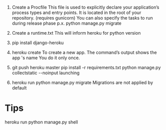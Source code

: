 1. Create a Procfile
This file is used to explicitly declare your application’s process types and entry points. It is located in the root of your repository.
(requires gunicorn)
You can also specify the tasks to run during release phase p.x.
python manage.py migrate

2. Create a runtime.txt
This will inform heroku for python version


2. pip install django-heroku


3. heroku create
To create a new app. The command’s output shows the app 's name
You do it only once.


4. git push heroku master
pip install -r requirements.txt
python manage.py collectstatic --noinput
launching


5.  heroku run python manage.py migrate
Migrations are not applied by default



# Tips
heroku run python manage.py shell
